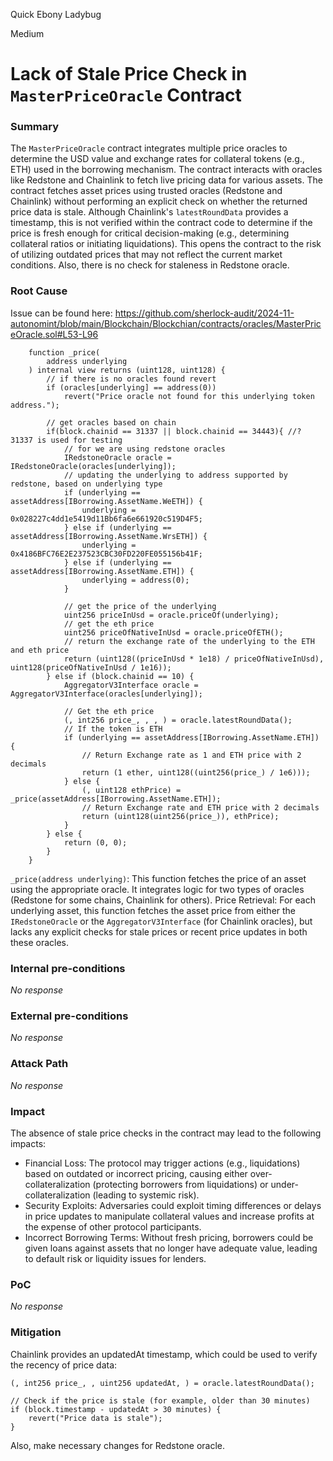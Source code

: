 Quick Ebony Ladybug

Medium

# Lack of Stale Price Check in `MasterPriceOracle` Contract

### Summary

The `MasterPriceOracle` contract integrates multiple price oracles to determine the USD value and exchange rates for collateral tokens (e.g., ETH) used in the borrowing mechanism. The contract interacts with oracles like Redstone and Chainlink to fetch live pricing data for various assets.
The contract fetches asset prices using trusted oracles (Redstone and Chainlink) without performing an explicit check on whether the returned price data is stale. Although Chainlink's `latestRoundData` provides a timestamp, this is not verified within the contract code to determine if the price is fresh enough for critical decision-making (e.g., determining collateral ratios or initiating liquidations). This opens the contract to the risk of utilizing outdated prices that may not reflect the current market conditions. Also, there is no check for staleness in Redstone oracle.

### Root Cause

Issue can be found here: https://github.com/sherlock-audit/2024-11-autonomint/blob/main/Blockchain/Blockchian/contracts/oracles/MasterPriceOracle.sol#L53-L96

```Solidity
    function _price(
        address underlying
    ) internal view returns (uint128, uint128) {
        // if there is no oracles found revert
        if (oracles[underlying] == address(0))
            revert("Price oracle not found for this underlying token address.");

        // get oracles based on chain
        if(block.chainid == 31337 || block.chainid == 34443){ //?  31337 is used for testing
            // for we are using redstone oracles
            IRedstoneOracle oracle = IRedstoneOracle(oracles[underlying]);
            // updating the underlying to address supported by redstone, based on underlying type
            if (underlying == assetAddress[IBorrowing.AssetName.WeETH]) {
                underlying = 0x028227c4dd1e5419d11Bb6fa6e661920c519D4F5;
            } else if (underlying == assetAddress[IBorrowing.AssetName.WrsETH]) {
                underlying = 0x4186BFC76E2E237523CBC30FD220FE055156b41F;
            } else if (underlying == assetAddress[IBorrowing.AssetName.ETH]) {
                underlying = address(0);
            }

            // get the price of the underlying
            uint256 priceInUsd = oracle.priceOf(underlying);
            // get the eth price
            uint256 priceOfNativeInUsd = oracle.priceOfETH();
            // return the exchange rate of the underlying to the ETH and eth price
            return (uint128((priceInUsd * 1e18) / priceOfNativeInUsd), uint128(priceOfNativeInUsd / 1e16));
        } else if (block.chainid == 10) {
            AggregatorV3Interface oracle = AggregatorV3Interface(oracles[underlying]);

            // Get the eth price
            (, int256 price_, , , ) = oracle.latestRoundData();
            // If the token is ETH
            if (underlying == assetAddress[IBorrowing.AssetName.ETH]) {
                // Return Exchange rate as 1 and ETH price with 2 decimals
                return (1 ether, uint128((uint256(price_) / 1e6)));
            } else {
                (, uint128 ethPrice) = _price(assetAddress[IBorrowing.AssetName.ETH]);
                // Return Exchange rate and ETH price with 2 decimals
                return (uint128(uint256(price_)), ethPrice);
            }
        } else {
            return (0, 0);
        }
    }
```
`_price(address underlying)`: This function fetches the price of an asset using the appropriate oracle. It integrates logic for two types of oracles (Redstone for some chains, Chainlink for others).
Price Retrieval: For each underlying asset, this function fetches the asset price from either the `IRedstoneOracle` or the `AggregatorV3Interface` (for Chainlink oracles), but lacks any explicit checks for stale prices or recent price updates in both these oracles.

### Internal pre-conditions

_No response_

### External pre-conditions

_No response_

### Attack Path

_No response_

### Impact

The absence of stale price checks in the contract may lead to the following impacts:

* Financial Loss: The protocol may trigger actions (e.g., liquidations) based on outdated or incorrect pricing, causing either over-collateralization (protecting borrowers from liquidations) or under-collateralization (leading to systemic risk).
* Security Exploits: Adversaries could exploit timing differences or delays in price updates to manipulate collateral values and increase profits at the expense of other protocol participants.
* Incorrect Borrowing Terms: Without fresh pricing, borrowers could be given loans against assets that no longer have adequate value, leading to default risk or liquidity issues for lenders.

### PoC

_No response_

### Mitigation

Chainlink provides an updatedAt timestamp, which could be used to verify the recency of price data:

```Solidity
(, int256 price_, , uint256 updatedAt, ) = oracle.latestRoundData();

// Check if the price is stale (for example, older than 30 minutes)
if (block.timestamp - updatedAt > 30 minutes) {
    revert("Price data is stale");
}
```

Also, make necessary changes for Redstone oracle.